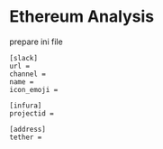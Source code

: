 # Ethereum Analysis

prepare ini file
```
[slack]
url = 
channel = 
name = 
icon_emoji = 

[infura]
projectid = 

[address]
tether = 
```
